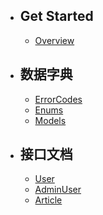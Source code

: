 - ## Get Started
  - [Overview](/docs/{{version}}/overview)
- ## 数据字典
  - [ErrorCodes](/docs/{{version}}/generated/error-codes)
  - [Enums](/docs/{{version}}/generated/enums)
  - [Models](/docs/{{version}}/generated/models)
- ## 接口文档
  - [User](/docs/{{version}}/generated/apis/User)
  - [AdminUser](/docs/{{version}}/generated/apis/AdminUser)
  - [Article](/docs/{{version}}/generated/apis/Article)
